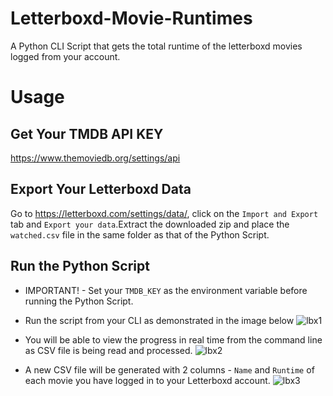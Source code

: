 # Letterboxd-Movie-Runtimes
A Python CLI Script that gets the total runtime of the letterboxd movies logged from your account. 

# Usage

## Get Your TMDB API KEY
https://www.themoviedb.org/settings/api

## Export Your Letterboxd Data
Go to https://letterboxd.com/settings/data/, click on the `Import and Export` tab and `Export your data`.Extract the downloaded zip and place the `watched.csv` file in the same folder as that of the Python Script.

## Run the Python Script
- IMPORTANT! - Set your `TMDB_KEY` as the environment variable before running the Python Script.

- Run the script from your CLI as demonstrated in the image below
![lbx1](https://user-images.githubusercontent.com/68660002/180614312-2e3c7b88-07bb-45ed-8e15-e83630dfedcd.JPG)

- You will be able to view the progress in real time from the command line as CSV file is being read and processed.
![lbx2](https://user-images.githubusercontent.com/68660002/180614316-a28151a9-edfe-4a2e-b971-7b8d4e733373.JPG)

- A new CSV file will be generated with 2 columns - `Name` and `Runtime` of each movie you have logged in to your Letterboxd account. 
![lbx3](https://user-images.githubusercontent.com/68660002/180614320-9d871e9a-28dc-40fd-89a1-c94f4463760a.JPG)
